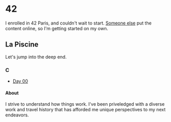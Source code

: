 # 42


I enrolled in 42 Paris, and couldn't wait to start. [Someone else](https://github.com/Binary-Hackers "Binary-Hackers GitHub Account") put the content online, so I'm getting started on my own. 

## La Piscine

Let's jump into the deep end.

### C


- [Day 00]() <!-- link to next file -->


#### About


I strive to understand how things work. I've been priveledged with a diverse work and travel history that has afforded me unique perspectives to my next endeavors. 
